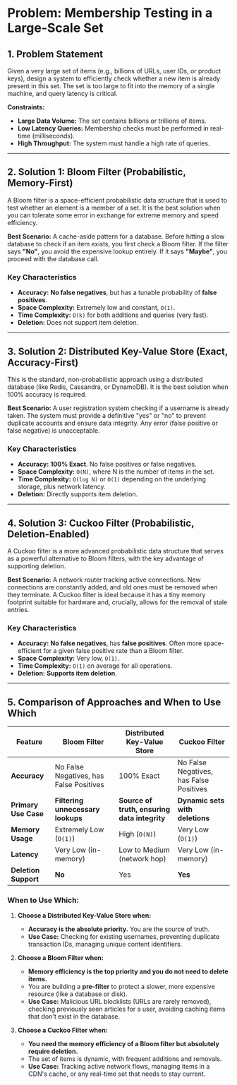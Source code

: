 # Problem: Membership Testing in a Large-Scale Set

## 1. Problem Statement

Given a very large set of items (e.g., billions of URLs, user IDs, or product keys), design a system to efficiently check whether a new item is already present in this set. The set is too large to fit into the memory of a single machine, and query latency is critical.

**Constraints:**

*   **Large Data Volume:** The set contains billions or trillions of items.
*   **Low Latency Queries:** Membership checks must be performed in real-time (milliseconds).
*   **High Throughput:** The system must handle a high rate of queries.

---

## 2. Solution 1: Bloom Filter (Probabilistic, Memory-First)

A Bloom filter is a space-efficient probabilistic data structure that is used to test whether an element is a member of a set. It is the best solution when you can tolerate some error in exchange for extreme memory and speed efficiency.

**Best Scenario:** A cache-aside pattern for a database. Before hitting a slow database to check if an item exists, you first check a Bloom filter. If the filter says **"No"**, you avoid the expensive lookup entirely. If it says **"Maybe"**, you proceed with the database call.

### Key Characteristics
*   **Accuracy:** **No false negatives**, but has a tunable probability of **false positives**.
*   **Space Complexity:** Extremely low and constant, `O(1)`.
*   **Time Complexity:** `O(k)` for both additions and queries (very fast).
*   **Deletion:** Does not support item deletion.

---

## 3. Solution 2: Distributed Key-Value Store (Exact, Accuracy-First)

This is the standard, non-probabilistic approach using a distributed database (like Redis, Cassandra, or DynamoDB). It is the best solution when 100% accuracy is required.

**Best Scenario:** A user registration system checking if a username is already taken. The system must provide a definitive "yes" or "no" to prevent duplicate accounts and ensure data integrity. Any error (false positive or false negative) is unacceptable.

### Key Characteristics
*   **Accuracy:** **100% Exact**. No false positives or false negatives.
*   **Space Complexity:** `O(N)`, where N is the number of items in the set.
*   **Time Complexity:** `O(log N)` or `O(1)` depending on the underlying storage, plus network latency.
*   **Deletion:** Directly supports item deletion.

---

## 4. Solution 3: Cuckoo Filter (Probabilistic, Deletion-Enabled)

A Cuckoo filter is a more advanced probabilistic data structure that serves as a powerful alternative to Bloom filters, with the key advantage of supporting deletion.

**Best Scenario:** A network router tracking active connections. New connections are constantly added, and old ones must be removed when they terminate. A Cuckoo filter is ideal because it has a tiny memory footprint suitable for hardware and, crucially, allows for the removal of stale entries.

### Key Characteristics
*   **Accuracy:** **No false negatives**, has **false positives**. Often more space-efficient for a given false positive rate than a Bloom filter.
*   **Space Complexity:** Very low, `O(1)`.
*   **Time Complexity:** `O(1)` on average for all operations.
*   **Deletion:** **Supports item deletion**.

---

## 5. Comparison of Approaches and When to Use Which

| Feature             | Bloom Filter                               | Distributed Key-Value Store                | Cuckoo Filter                              |
| ------------------- | ------------------------------------------ | ------------------------------------------ | ------------------------------------------ |
| **Accuracy**        | No False Negatives, has False Positives    | 100% Exact                                 | No False Negatives, has False Positives    |
| **Primary Use Case**| **Filtering unnecessary lookups**          | **Source of truth, ensuring data integrity**| **Dynamic sets with deletions**            |
| **Memory Usage**    | Extremely Low (`O(1)`)                     | High (`O(N)`)                              | Very Low (`O(1)`)                          |
| **Latency**         | Very Low (in-memory)                       | Low to Medium (network hop)                | Very Low (in-memory)                       |
| **Deletion Support**| **No**                                     | Yes                                        | **Yes**                                    |

### When to Use Which:

1.  **Choose a Distributed Key-Value Store when:**
    *   **Accuracy is the absolute priority.** You are the source of truth.
    *   **Use Case:** Checking for existing usernames, preventing duplicate transaction IDs, managing unique content identifiers.

2.  **Choose a Bloom Filter when:**
    *   **Memory efficiency is the top priority and you do not need to delete items.**
    *   You are building a **pre-filter** to protect a slower, more expensive resource (like a database or disk).
    *   **Use Case:** Malicious URL blocklists (URLs are rarely removed), checking previously seen articles for a user, avoiding caching items that don't exist in the database.

3.  **Choose a Cuckoo Filter when:**
    *   **You need the memory efficiency of a Bloom filter but absolutely require deletion.**
    *   The set of items is dynamic, with frequent additions and removals.
    *   **Use Case:** Tracking active network flows, managing items in a CDN's cache, or any real-time set that needs to stay current.
